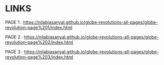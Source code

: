 # LINKS

PAGE 1 : https://nilabjasanyal.github.io/globe-revolutions-all-pages/globe-revolution-page%201/index.html
 
PAGE 2 : https://nilabjasanyal.github.io/globe-revolutions-all-pages/globe-revolution-page%202/index.html
 
PAGE 3 : https://nilabjasanyal.github.io/globe-revolutions-all-pages/globe-revolution-page%203/index.html
